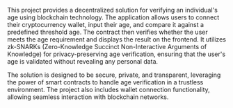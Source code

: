  This project provides a decentralized solution for verifying an individual's age using blockchain technology. The application allows users to connect their cryptocurrency wallet, input their age, and compare it against a predefined threshold age. The contract then verifies whether the user meets the age requirement and displays the result on the frontend. It utilizes zk-SNARKs (Zero-Knowledge Succinct Non-Interactive Arguments of Knowledge) for privacy-preserving age verification, ensuring that the user's age is validated without revealing any personal data.

The solution is designed to be secure, private, and transparent, leveraging the power of smart contracts to handle age verification in a trustless environment. The project also includes wallet connection functionality, allowing seamless interaction with blockchain networks.
